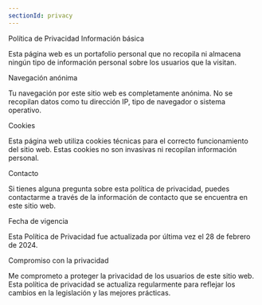 ```yaml
---
sectionId: privacy
---
```

Política de Privacidad
Información básica

Esta página web es un portafolio personal que no recopila ni almacena ningún tipo de información personal sobre los usuarios que la visitan.

Navegación anónima

Tu navegación por este sitio web es completamente anónima. No se recopilan datos como tu dirección IP, tipo de navegador o sistema operativo.

Cookies

Esta página web utiliza cookies técnicas para el correcto funcionamiento del sitio web. Estas cookies no son invasivas ni recopilan información personal.

Contacto

Si tienes alguna pregunta sobre esta política de privacidad, puedes contactarme a través de la información de contacto que se encuentra en este sitio web.

Fecha de vigencia

Esta Política de Privacidad fue actualizada por última vez el 28 de febrero de 2024.

Compromiso con la privacidad

Me comprometo a proteger la privacidad de los usuarios de este sitio web. Esta política de privacidad se actualiza regularmente para reflejar los cambios en la legislación y las mejores prácticas.